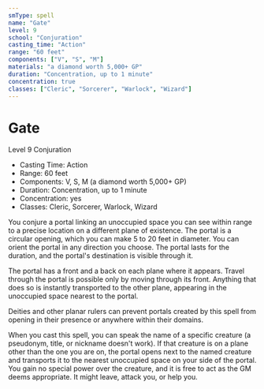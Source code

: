 ```yaml
---
smType: spell
name: "Gate"
level: 9
school: "Conjuration"
casting_time: "Action"
range: "60 feet"
components: ["V", "S", "M"]
materials: "a diamond worth 5,000+ GP"
duration: "Concentration, up to 1 minute"
concentration: true
classes: ["Cleric", "Sorcerer", "Warlock", "Wizard"]
---
```


# Gate
Level 9 Conjuration

- Casting Time: Action
- Range: 60 feet
- Components: V, S, M (a diamond worth 5,000+ GP)
- Duration: Concentration, up to 1 minute
- Concentration: yes
- Classes: Cleric, Sorcerer, Warlock, Wizard

You conjure a portal linking an unoccupied space you can see within range to a precise location on a different plane of existence. The portal is a circular opening, which you can make 5 to 20 feet in diameter. You can orient the portal in any direction you choose. The portal lasts for the duration, and the portal's destination is visible through it.

The portal has a front and a back on each plane where it appears. Travel through the portal is possible only by moving through its front. Anything that does so is instantly transported to the other plane, appearing in the unoccupied space nearest to the portal.

Deities and other planar rulers can prevent portals created by this spell from opening in their presence or anywhere within their domains.

When you cast this spell, you can speak the name of a specific creature (a pseudonym, title, or nickname doesn't work). If that creature is on a plane other than the one you are on, the portal opens next to the named creature and transports it to the nearest unoccupied space on your side of the portal. You gain no special power over the creature, and it is free to act as the GM deems appropriate. It might leave, attack you, or help you.
